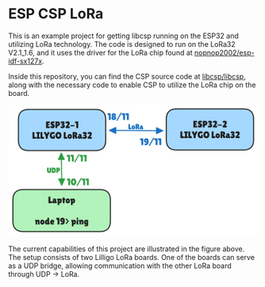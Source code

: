 # ESP CSP LoRa

This is an example project for getting libcsp running on the ESP32 and
utilizing LoRa technology. The code is designed to run on the LoRa32 V2.1_1.6,
and it uses the driver for the LoRa chip found at
[nopnop2002/esp-idf-sx127x](https://github.com/nopnop2002/esp-idf-sx127x).

Inside this repository, you can find the CSP source code at
[libcsp/libcsp](https://github.com/libcsp/libcsp), along with the necessary
code to enable CSP to utilize the LoRa chip on the board.

![Setup](img/fig.png)

The current capabilities of this project are illustrated in the figure above.
The setup consists of two Lilligo LoRa boards. One of the boards can serve as a
UDP bridge, allowing communication with the other LoRa board through UDP ->
LoRa.

